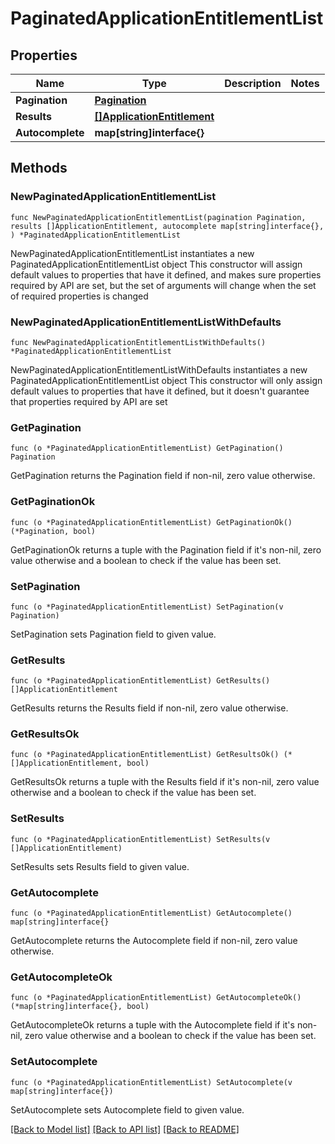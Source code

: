 # PaginatedApplicationEntitlementList

## Properties

Name | Type | Description | Notes
------------ | ------------- | ------------- | -------------
**Pagination** | [**Pagination**](Pagination.md) |  | 
**Results** | [**[]ApplicationEntitlement**](ApplicationEntitlement.md) |  | 
**Autocomplete** | **map[string]interface{}** |  | 

## Methods

### NewPaginatedApplicationEntitlementList

`func NewPaginatedApplicationEntitlementList(pagination Pagination, results []ApplicationEntitlement, autocomplete map[string]interface{}, ) *PaginatedApplicationEntitlementList`

NewPaginatedApplicationEntitlementList instantiates a new PaginatedApplicationEntitlementList object
This constructor will assign default values to properties that have it defined,
and makes sure properties required by API are set, but the set of arguments
will change when the set of required properties is changed

### NewPaginatedApplicationEntitlementListWithDefaults

`func NewPaginatedApplicationEntitlementListWithDefaults() *PaginatedApplicationEntitlementList`

NewPaginatedApplicationEntitlementListWithDefaults instantiates a new PaginatedApplicationEntitlementList object
This constructor will only assign default values to properties that have it defined,
but it doesn't guarantee that properties required by API are set

### GetPagination

`func (o *PaginatedApplicationEntitlementList) GetPagination() Pagination`

GetPagination returns the Pagination field if non-nil, zero value otherwise.

### GetPaginationOk

`func (o *PaginatedApplicationEntitlementList) GetPaginationOk() (*Pagination, bool)`

GetPaginationOk returns a tuple with the Pagination field if it's non-nil, zero value otherwise
and a boolean to check if the value has been set.

### SetPagination

`func (o *PaginatedApplicationEntitlementList) SetPagination(v Pagination)`

SetPagination sets Pagination field to given value.


### GetResults

`func (o *PaginatedApplicationEntitlementList) GetResults() []ApplicationEntitlement`

GetResults returns the Results field if non-nil, zero value otherwise.

### GetResultsOk

`func (o *PaginatedApplicationEntitlementList) GetResultsOk() (*[]ApplicationEntitlement, bool)`

GetResultsOk returns a tuple with the Results field if it's non-nil, zero value otherwise
and a boolean to check if the value has been set.

### SetResults

`func (o *PaginatedApplicationEntitlementList) SetResults(v []ApplicationEntitlement)`

SetResults sets Results field to given value.


### GetAutocomplete

`func (o *PaginatedApplicationEntitlementList) GetAutocomplete() map[string]interface{}`

GetAutocomplete returns the Autocomplete field if non-nil, zero value otherwise.

### GetAutocompleteOk

`func (o *PaginatedApplicationEntitlementList) GetAutocompleteOk() (*map[string]interface{}, bool)`

GetAutocompleteOk returns a tuple with the Autocomplete field if it's non-nil, zero value otherwise
and a boolean to check if the value has been set.

### SetAutocomplete

`func (o *PaginatedApplicationEntitlementList) SetAutocomplete(v map[string]interface{})`

SetAutocomplete sets Autocomplete field to given value.



[[Back to Model list]](../README.md#documentation-for-models) [[Back to API list]](../README.md#documentation-for-api-endpoints) [[Back to README]](../README.md)


